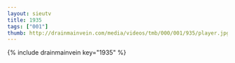 ```yaml
--- 
layout: sieutv
title: 1935
tags: ["001"]
thumb: http://drainmainvein.com/media/videos/tmb/000/001/935/player.jpg
---
```

{% include drainmainvein key="1935" %} 
